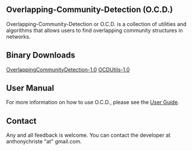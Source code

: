 ## Overlapping-Community-Detection (O.C.D.)

Overlapping-Community-Detection or O.C.D. is a collection of utilities 
and algorithms that allows users to find overlapping community structures
in networks. 

## Binary Downloads
[OverlappingCommunityDetection-1.0](https://github.com/anthonyjchriste/overlapping-community-detection/blob/master/dist/OverlappingCommunityDetection-1.0.jar?raw=true)
[OCDUtils-1.0](https://github.com/anthonyjchriste/overlapping-community-detection/blob/master/dist/OCDUtils-1.0.jar?raw=true)

## User Manual
For more information on how to use O.C.D., please see the [User Guide](https://github.com/anthonyjchriste/overlapping-community-detection/wiki/User-Guide).

## Contact
Any and all feedback is welcome. You can contact the developer at anthonychriste "at" gmail.com.
